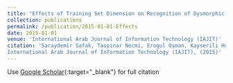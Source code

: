 ```yaml
---
title: "Effects of Training Set Dimension on Recognition of Dysmorphic Faces with Statistical Classifiers."
collection: publications
permalink: /publication/2015-01-01-Effects
date: 2015-01-01
venue: 'International Arab Journal of Information Technology (IAJIT)'
citation: 'Saraydemir Safak, Taspinar Necmi, Erogul Osman, Kayserili Hulya, "Effects of Training Set Dimension on Recognition of Dysmorphic Faces with Statistical Classifiers."
International Arab Journal of Information Technology (IAJIT), (2015)'
---
```

Use [Google Scholar](https://scholar.google.com/scholar?q=Effects+of+Training+Set+Dimension+on+Recognition+of+Dysmorphic+Faces+with+Statistical+Classifiers.){:target="_blank"} for full citation